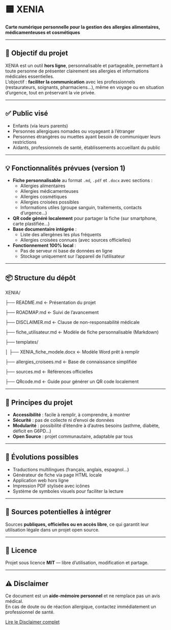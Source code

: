# 🟦 XENIA  
**Carte numérique personnelle pour la gestion des allergies alimentaires, médicamenteuses et cosmétiques**

---

## 🎯 Objectif du projet
XENIA est un outil **hors ligne**, personnalisable et partageable, permettant à toute personne de présenter clairement ses allergies et informations médicales essentielles.  
L’objectif : **faciliter la communication** avec les professionnels (restaurateurs, soignants, pharmaciens…), même en voyage ou en situation d’urgence, tout en préservant la vie privée.

---

## ✅ Public visé
- Enfants (via leurs parents)
- Personnes allergiques nomades ou voyageant à l’étranger
- Personnes étrangères ou muettes ayant besoin de communiquer leurs restrictions
- Aidants, professionnels de santé, établissements accueillant du public

---

## 💡 Fonctionnalités prévues (version 1)
- **Fiche personnalisable** au format `.md`, `.pdf` et `.docx` avec sections :
  - Allergies alimentaires
  - Allergies médicamenteuses
  - Allergies cosmétiques
  - Allergies croisées possibles
  - Informations utiles (groupe sanguin, traitements, contacts d’urgence…)
- **QR code généré localement** pour partager la fiche (sur smartphone, carte plastifiée…)
- **Base documentaire intégrée** :
  - Liste des allergènes les plus fréquents
  - Allergies croisées connues (avec sources officielles)
- **Fonctionnement 100% local** :
  - Pas de serveur ni base de données en ligne
  - Stockage uniquement sur l’appareil de l’utilisateur
  
---

## 📦 Structure du dépôt

XENIA/

├── README.md ← Présentation du projet

├── ROADMAP.md ← Suivi de l’avancement


├── DISCLAIMER.md ← Clause de non-responsabilité médicale

├── fiche_utilisateur.md ← Modèle de fiche personnalisable (Markdown)

├── templates/

│ ├── XENIA_fiche_modele.docx ← Modèle Word prêt à remplir

├── allergies_croisees.md ← Base de connaissance simplifiée

├── sources.md ← Références officielles

├── QRcode.md ← Guide pour générer un QR code localement


---

## 📘 Principes du projet
- **Accessibilité** : facile à remplir, à comprendre, à montrer
- **Sécurité** : pas de collecte ni d’envoi de données
- **Modularité** : possibilité d’étendre à d’autres besoins (asthme, diabète, déficit en G6PD…)
- **Open Source** : projet communautaire, adaptable par tous

---

## 🔄 Évolutions possibles
- Traductions multilingues (français, anglais, espagnol…)
- Générateur de fiche via page HTML locale
- Application web hors ligne
- Impression PDF stylisée avec icônes
- Système de symboles visuels pour faciliter la lecture

---

## 🧠 Sources potentielles à intégrer

Sources **publiques, officielles ou en accès libre**, ce qui garantit leur utilisation légale dans un projet open source.

---

## 📜 Licence
Projet sous licence **MIT** — libre d’utilisation, modification et partage.

---

## ⚠️ Disclaimer
Ce document est un **aide-mémoire personnel** et ne remplace pas un avis médical.  
En cas de doute ou de réaction allergique, contactez immédiatement un professionnel de santé.

[Lire le Disclaimer complet](DISCLAIMER.md)

